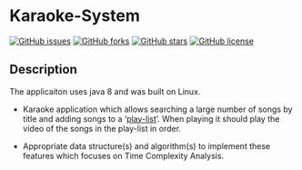 # Karaoke-System
<a href="https://github.com/Nehal-Bhautoo/Karaoke-System/issues"><img alt="GitHub issues" src="https://img.shields.io/github/issues/Nehal-Bhautoo/Karaoke-System"></a> <a href="https://github.com/Nehal-Bhautoo/Karaoke-System/network"><img alt="GitHub forks" src="https://img.shields.io/github/forks/Nehal-Bhautoo/Karaoke-System"></a> <a href="https://github.com/Nehal-Bhautoo/Karaoke-System/stargazers"><img alt="GitHub stars" src="https://img.shields.io/github/stars/Nehal-Bhautoo/Karaoke-System"></a> <a href="https://github.com/Nehal-Bhautoo/Karaoke-System"><img alt="GitHub license" src="https://img.shields.io/github/license/Nehal-Bhautoo/Karaoke-System"></a>

## Description

The applicaiton uses java 8 and was built on Linux.

  - Karaoke application which allows searching a large number of songs by title and adding songs to a ‘[play-list](list.txt)’. When playing it should play
   the video of the songs in the play-list in order.
   
   - Appropriate data structure(s) and algorithm(s) to implement these features which focuses on Time Complexity Analysis.
